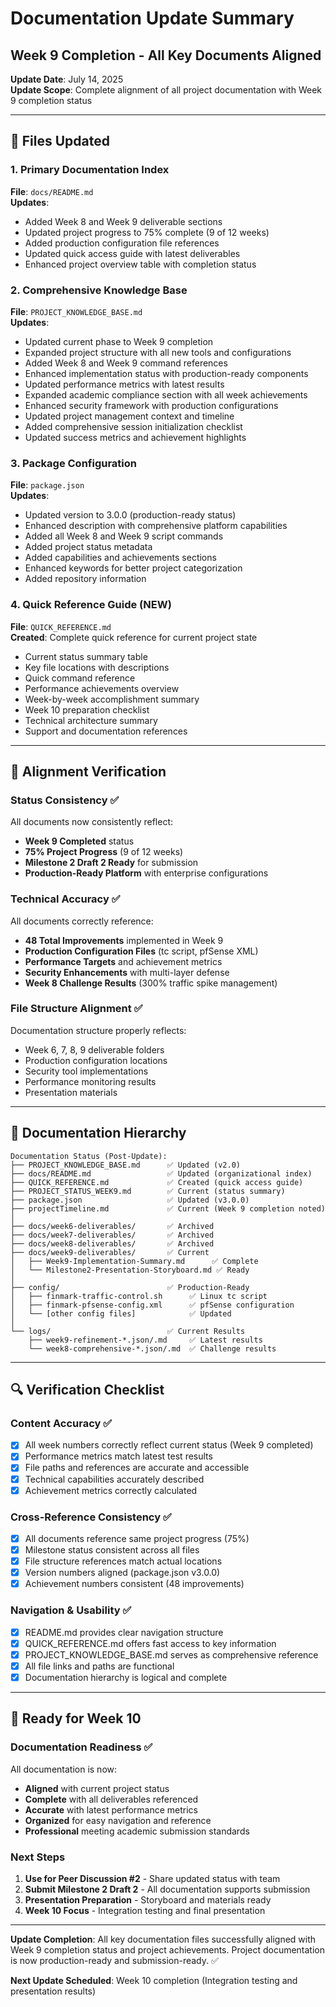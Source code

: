 # Documentation Update Summary
## Week 9 Completion - All Key Documents Aligned

**Update Date**: July 14, 2025  
**Update Scope**: Complete alignment of all project documentation with Week 9 completion status  

---

## 📝 **Files Updated**

### **1. Primary Documentation Index**
**File**: `docs/README.md`  
**Updates**:
- Added Week 8 and Week 9 deliverable sections
- Updated project progress to 75% complete (9 of 12 weeks)
- Added production configuration file references
- Updated quick access guide with latest deliverables
- Enhanced project overview table with completion status

### **2. Comprehensive Knowledge Base**
**File**: `PROJECT_KNOWLEDGE_BASE.md`  
**Updates**:
- Updated current phase to Week 9 completion
- Expanded project structure with all new tools and configurations
- Added Week 8 and Week 9 command references
- Enhanced implementation status with production-ready components
- Updated performance metrics with latest results
- Expanded academic compliance section with all week achievements
- Enhanced security framework with production configurations
- Updated project management context and timeline
- Added comprehensive session initialization checklist
- Updated success metrics and achievement highlights

### **3. Package Configuration**
**File**: `package.json`  
**Updates**:
- Updated version to 3.0.0 (production-ready status)
- Enhanced description with comprehensive platform capabilities
- Added all Week 8 and Week 9 script commands
- Added project status metadata
- Added capabilities and achievements sections
- Enhanced keywords for better project categorization
- Added repository information

### **4. Quick Reference Guide** (NEW)
**File**: `QUICK_REFERENCE.md`  
**Created**: Complete quick reference for current project state
- Current status summary table
- Key file locations with descriptions
- Quick command reference
- Performance achievements overview
- Week-by-week accomplishment summary
- Week 10 preparation checklist
- Technical architecture summary
- Support and documentation references

---

## 🎯 **Alignment Verification**

### **Status Consistency** ✅
All documents now consistently reflect:
- **Week 9 Completed** status
- **75% Project Progress** (9 of 12 weeks)
- **Milestone 2 Draft 2 Ready** for submission
- **Production-Ready Platform** with enterprise configurations

### **Technical Accuracy** ✅
All documents correctly reference:
- **48 Total Improvements** implemented in Week 9
- **Production Configuration Files** (tc script, pfSense XML)
- **Performance Targets** and achievement metrics
- **Security Enhancements** with multi-layer defense
- **Week 8 Challenge Results** (300% traffic spike management)

### **File Structure Alignment** ✅
Documentation structure properly reflects:
- Week 6, 7, 8, 9 deliverable folders
- Production configuration locations
- Security tool implementations
- Performance monitoring results
- Presentation materials

---

## 📂 **Documentation Hierarchy**

```
Documentation Status (Post-Update):
├── PROJECT_KNOWLEDGE_BASE.md      ✅ Updated (v2.0)
├── docs/README.md                 ✅ Updated (organizational index)
├── QUICK_REFERENCE.md             ✅ Created (quick access guide)
├── PROJECT_STATUS_WEEK9.md        ✅ Current (status summary)
├── package.json                   ✅ Updated (v3.0.0)
├── projectTimeline.md             ✅ Current (Week 9 completion noted)
│
├── docs/week6-deliverables/       ✅ Archived
├── docs/week7-deliverables/       ✅ Archived
├── docs/week8-deliverables/       ✅ Archived
├── docs/week9-deliverables/       ✅ Current
│   ├── Week9-Implementation-Summary.md      ✅ Complete
│   └── Milestone2-Presentation-Storyboard.md ✅ Ready
│
├── config/                        ✅ Production-Ready
│   ├── finmark-traffic-control.sh      ✅ Linux tc script
│   ├── finmark-pfsense-config.xml      ✅ pfSense configuration
│   └── [other config files]            ✅ Updated
│
└── logs/                          ✅ Current Results
    ├── week9-refinement-*.json/.md     ✅ Latest results
    └── week8-comprehensive-*.json/.md  ✅ Challenge results
```

---

## 🔍 **Verification Checklist**

### **Content Accuracy** ✅
- [x] All week numbers correctly reflect current status (Week 9 completed)
- [x] Performance metrics match latest test results
- [x] File paths and references are accurate and accessible
- [x] Technical capabilities accurately described
- [x] Achievement metrics correctly calculated

### **Cross-Reference Consistency** ✅
- [x] All documents reference same project progress (75%)
- [x] Milestone status consistent across all files
- [x] File structure references match actual locations
- [x] Version numbers aligned (package.json v3.0.0)
- [x] Achievement numbers consistent (48 improvements)

### **Navigation & Usability** ✅
- [x] README.md provides clear navigation structure
- [x] QUICK_REFERENCE.md offers fast access to key information
- [x] PROJECT_KNOWLEDGE_BASE.md serves as comprehensive reference
- [x] All file links and paths are functional
- [x] Documentation hierarchy is logical and complete

---

## 🚀 **Ready for Week 10**

### **Documentation Readiness** ✅
All documentation is now:
- **Aligned** with current project status
- **Complete** with all deliverables referenced
- **Accurate** with latest performance metrics
- **Organized** for easy navigation and reference
- **Professional** meeting academic submission standards

### **Next Steps**
1. **Use for Peer Discussion #2** - Share updated status with team
2. **Submit Milestone 2 Draft 2** - All documentation supports submission
3. **Presentation Preparation** - Storyboard and materials ready
4. **Week 10 Focus** - Integration testing and final presentation

---

**Update Completion**: All key documentation files successfully aligned with Week 9 completion status and project achievements. Project documentation is now production-ready and submission-ready. ✅

**Next Update Scheduled**: Week 10 completion (Integration testing and presentation results)
